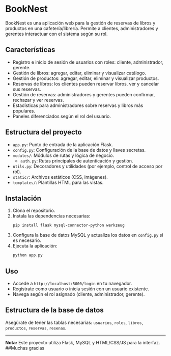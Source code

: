 # BookNest

BookNest es una aplicación web para la gestión de reservas de libros y productos en una cafetería/librería. Permite a clientes, administradores y gerentes interactuar con el sistema según su rol.

## Características

- Registro e inicio de sesión de usuarios con roles: cliente, administrador, gerente.
- Gestión de libros: agregar, editar, eliminar y visualizar catálogo.
- Gestión de productos: agregar, editar, eliminar y visualizar productos.
- Reservas de libros: los clientes pueden reservar libros, ver y cancelar sus reservas.
- Gestión de reservas: administradores y gerentes pueden confirmar, rechazar y ver reservas.
- Estadísticas para administradores sobre reservas y libros más populares.
- Paneles diferenciados según el rol del usuario.

## Estructura del proyecto

- `app.py`: Punto de entrada de la aplicación Flask.
- `config.py`: Configuración de la base de datos y llaves secretas.
- `modules/`: Módulos de rutas y lógica de negocio.
  - `auth.py`: Rutas principales de autenticación y gestión.
- `utils.py`: Decoradores y utilidades (por ejemplo, control de acceso por rol).
- `static/`: Archivos estáticos (CSS, imágenes).
- `templates/`: Plantillas HTML para las vistas.

## Instalación

1. Clona el repositorio.
2. Instala las dependencias necesarias:
   ```sh
   pip install flask mysql-connector-python werkzeug
   ```
3. Configura la base de datos MySQL y actualiza los datos en `config.py` si es necesario.
4. Ejecuta la aplicación:
   ```sh
   python app.py
   ```

## Uso

- Accede a `http://localhost:5000/login` en tu navegador.
- Regístrate como usuario o inicia sesión con un usuario existente.
- Navega según el rol asignado (cliente, administrador, gerente).

## Estructura de la base de datos

Asegúrate de tener las tablas necesarias: `usuarios`, `roles`, `libros`, `productos`, `reservas`, `resenas`.

---

**Nota:** Este proyecto utiliza Flask, MySQL y HTML/CSS/JS para la interfaz.
##Muchas gracias
